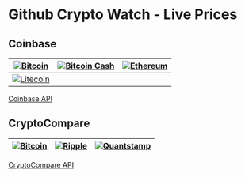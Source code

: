 # Github Crypto Watch - Live Prices


## Coinbase
    

|[![Bitcoin](https://img.shields.io/badge/dynamic/json.svg?colorB=007ec6&style=flat-square&uri=https://api.coinbase.com/v2/prices/BTC-USD/spot&query=data.amount&label=BTC&prefix=$&suffix=%20USD&logo=bitcoin)](https://www.coinbase.com/charts)|[![Bitcoin Cash](https://img.shields.io/badge/dynamic/json.svg?colorB=007ec6&style=flat-square&uri=https://api.coinbase.com/v2/prices/BCH-USD/spot&query=data.amount&label=BCH&prefix=$&suffix=%20USD&logo=data:image/png;base64,iVBORw0KGgoAAAANSUhEUgAAAIAAAACACAYAAADDPmHLAAAI8ElEQVR4nO1dPVIbSxD2Od4F0AUMFzAXQBwAfAG4gPEFINpIcgKRDFUoQgVVcoQLVSnCVRiIlIAyJZKSndm/foGAB2K107Pb8yNef1WdGNdqdvrbmZ7%2Bm0%2BfGAwGg8FgMBgMBoPBYDAYDAaDwWAwGAwGg8FgMBgMBoPBYDAYDAaDwWAsLcLgH/BFROsLgBgDGcQY0mEP4v4BRN1dkO06iMPVxb9/uAqyXYeouwtx/wDSYY98PKL1xfk8vxZvCBB1d0jmOB1cQHS5B6K1TkjMdYgu9yAdXJCMMeruOJ9vrwiQ3P2sNKHZ6Aai7i6EjZr58TZqEF3uQTa6qTTm5O6n83l3T4DGSqWJTO6PSb90XZHtOiT3x6XHn41uIGys/E8JUEH5yf1x4V5uW8ThamkiuCaBGwKUVH42ugHZrjtX%2BCKR7Xrp93JFAvsEKKN8MYbocs%2B5grES9w%2B0Tw%2BuSGCXACWUn41unO7zZUW01iGbPHhPAqsE0LX2k7ufdix7U9KoQTo413/nj0gA3XN%2B1N11r0AiifsHmu9uz09ghQC6Hr6PpPxnibq7eAZY9BiaJ0BjRWsv/IjKL0MCW/aAcQLo7IEfWfllSGDDHjBKAHm6gVf%2B5TfnyrElyXUTPS/ydGN5CYA98vniF7dKAuSJKBvdLCcBostvXrygt9KooT8Qk6ujGQI0VnBWvxh74eSR7TrE/X2IOl%2Bt/q5oraMIAGJszCA0QgDs8uZ630%2BHvTfjSe5PrI8Bu1Ka2ibpCdBYQb1QOryyNsnPX3jcPygkQDZ5cEJE1FZgaBUgJ0Dc30cRwMbSH//5UajgPA%2BdOFqzTgDZrqPmLO7v%2B08AjNMnuW5amViVgmV7893fo19ufBGYbdPECkVKAKy/31aAB6Pgd%2BR0YAeEwSypBAPqOAEpATB7me0zv0rBvtgBYYBcBYiPzWQEEIefUQy2ncqlUnDeNhFfNyEd9mYy%2BjuTYQ%2BSwTnEl3vG7ATsKiAOP/tHAMxxxoXHb5EdIJo1iDrbkNyVy%2BWLDdkx6fBK%2BduUx2cyAmCWf3m2ZZ0AeXZAOvpbSul5z6EeL8aOojxC0xAAc/YXY%2BvKF80aWcHJIsz7FigE40Wl8gmQEAAzyTaWf3G0BlF3B5K7Y7KvHAPRpD3VYIxBqtMACQEwMX9TYc2o8xWSu2PtBExKxL%2B/k76TPNtS/mY6OPeHAJj934Tyw0A/324emZxCMriAuH8Asr35RuI/PyCTU%2BUzksEF7Xs1aupxEx0HSQiggkm/f56Rh0E2fQSJcEfL1rqSBCZ8B7Y%2BqsoEwGT9mPBh6xAwV2lign6%2BapXJ5JT8nTBZQxTbamUCYAxA02lNz86edHQLyf3Jf7X9qnEhA1KqVSYd9sjfCWMHUBiClQmAYarpyJ84Wsv1zqlIoGO8FT7nzw96AiBWVoqgWmUCYDxXJpVfJFHna/EEIo236FdxJq8p17AKFLaVcQK4DK6IZrE1jbEDRLNW6FMwGT5WOYSWggA2M39yxze6LRxfkR0gjtYKlZ%2BJCUSd7VnvIWJnkK25rUwAlQPGNQHms4LmkWcHiKM1iDVy95%2BRDM7RhiUFAShW18oEUME1AbB2gGytQ9zfJ3EhU20LNuwr4wRwXfSBsQNMQLY3mQAAdD7rShOpsANMgCJU/DEI4HgLCAO1HWAKVVeBpSCA70ZgGKjtgNfIpo8v3sTnoFAYzLYS2d6E%2BPd3yKaPqGdVdRApjUCCgNCHPwaGwcyqVyH6tYt26Mx8A%2Bptpeo2sBTHQJ8dQa9F9dXqevOwUcgqY1ZhKQhQdRKoJLk/KRxjmaMbZhUoPWZEmp0XBMCUgvnQIVvlzy9TEIKJOJYdr60wu51wsINs4HlR2QFltiqVAVwlTwAzr16EgzE17rZqAZUKI7QD4t/fle9dJU8AkxhKEWa3khLmSxcQpR2AbBCh2k5enlfBJYxJcqWYE3tJoY7bomMUpzq3i6M1dCVRNn0sP1aEAehVUihmufLBDpCK7WrRuV221mep5xpxgypRQUw6GFWM5UMVhmBEleErmrU3dYPaDZ/ltHKvIUydhVeFIZg8dhelYXmSKO79qVJgko5uq%2BcDIFvsUPVYICsOtcnaSuM0UDKWySlZddByFocGuPJwl3EB2a6XLgVf%2BD6jW/KcwKUtD0c3N7DsFcR463SR3J8YyQTGttalbLJB2iIGw17XLWJ0kec8oi4GfZk/xDZKvYo6aRJF2eJEJdjY/dtJ7kHU%2Bfrylc%2BfHMiLQQN8ix2vm0SFAc6DZTNNTLUFpMPeewXPBYbmTw46dYX4capXT%2B/bxIUBvvWp6XrBRQR4vkv4dbrWOwXPN5LK8ftTpn9jHD8AZlrrGmgVW0O1OLEVH4j7B%2B8U/u7/5Cj4TUPJHA8ipR2A8j2IsZH%2BikaaRWPbxZouG8dKnoLnj3em7ADsXJmKqBpqF49bBQD8SBbJVbAFOwB9o4qhr98cAQL8iSCbPHgRKcTYAXn2Q2nB3qkAZj2oRq%2BMwVi2AH4Uj%2BTaAQYKPnXnZmmvjAkDjRsxwH20ULY3ab/wAtG5QdX0ZdnGr43TuSHL9Q0iNkRnPmyk0lm4OBJ/ORKAHxFDU4L1kQA8Xxxpvq2%2BnatjD1e1ro71JYmUUrQuzrZ4mZa1y6NlZxs/AeDeJnCmfACQnW1rY7N7fbxm1410eOXFEbGsiMPPWtsfgP3VzyoBwkD/awAxthY3oBR5tqW17QG4OQ5bJ0ApEsDTl7EMq0FjRXulA7Bn9HlBgDDA3yv8ZpImD16kly%2BSqLuj/dW7VL5TAugeD18jHV55tS3I0w20Z88n5bslwBMJMGlQhURwuCJE3Z1qaeTDK6fKd0%2BAJ6nc83/yAMl100pkUbS%2BzPb4Ekv9ayQG%2BgsvLQHC4MlPUHFSAWZLanLdnK0MFEZjYwXk2RYk102aW0nEGKKum9tJvSZAGMyCR2XtgkXIRjeQDs5n18N3d0CebrzIi4Jf/VvU3Zk1jByc049l8mDNw4cmAIPBYDAYDAaDwWAwGAwGg8FgMBgMBoPBYDAYDAaDwWAwGAwGg8FgMBiMpcW/B0tmjaGB8WUAAAAASUVORK5CYII=)](https://www.coinbase.com/charts)|[![Ethereum](https://img.shields.io/badge/dynamic/json.svg?colorB=007ec6&style=flat-square&uri=https://api.coinbase.com/v2/prices/ETH-USD/spot&query=data.amount&label=ETH&prefix=$&suffix=%20USD&logo=data:image/svg%2bxml;base64,PHN2ZyB4bWxucz0iaHR0cDovL3d3dy53My5vcmcvMjAwMC9zdmciIHZpZXdCb3g9IjUwMCA1MDAgMjAwMCAyMDAwIj48cGF0aCBmaWxsPSIjRkZGIiBkPSJNMTUwMCA1MDBMODg2LjEgMTUxOC42bDYxMy45LTI3OS4xeiIvPjxwYXRoIGZpbGw9IiNGRkYiIGQ9Ik0xNTAwIDEyMzkuNWwtNjEzLjkgMjc5LjEgNjEzLjkgMzYyLjh6TTIxMTMuOSAxNTE4LjZMMTUwMCA1MDB2NzM5LjV6Ii8%2bPHBhdGggZmlsbD0iI0ZGRiIgZD0iTTE1MDAgMTg4MS40bDYxMy45LTM2Mi44LTYxMy45LTI3OS4xeiIvPjxwYXRoIGZpbGw9IiNGRkYiIGQ9Ik04ODYuMSAxNjM0LjlMMTUwMCAyNTAwdi01MDIuM3oiLz48cGF0aCBmaWxsPSIjRkZGIiBkPSJNMTQ5OS45IDE5OTcuN1YyNTAwbDYxNC4yLTg2NS4xeiIvPjwvc3ZnPg==)](https://www.coinbase.com/charts)|
|--|--|--|
|[![Litecoin](https://img.shields.io/badge/dynamic/json.svg?colorB=007ec6&style=flat-square&uri=https://api.coinbase.com/v2/prices/LTC-USD/spot&query=data.amount&label=LTC&prefix=$&suffix=%20USD&logo=data:image/png;base64,iVBORw0KGgoAAAANSUhEUgAAACAAAAAgCAYAAABzenr0AAAB6klEQVRYhbVXMY6rMBDlCDnCHiE3%2Bdzo5wi5weYibwZRuKAgyIXLUCCFgoJILigo/ItPdllsgo03I42EEsbvzZvx2CRJgDFzCuCTiJiIrkRkJr8SEU///QlZ0wf0Y1q4nwFueQ/gk5kPUeAAToHAFhFm/rsn68NC4li/eqvBzMfIrF%2BpcfTJ/B3gcxJuJd4g%2B2o5nASmhvNapCxLc7vdfnhRFN4kAJyW2X%2BESN/3vVlaCAGrFER08Q3O89wCH8dxTykuc/kfvoFSSotA27a7GvIpfxoS2DSNRUAptashmTkNkp%2BIjNbaIiCE2EUAwDkhosw3QAhhgQ/DYKSU5n6/mzzPQ0lkCRFVvgFKKYvA07TWe1S4JiEBbds6wZ8q7CmDFwEppem6zgkeuP%2BdBDZLMAzDb8o%2B92qzCYUQRmvtnH5N08QSyLy3oasEZVlGEQBw9h5E4zhaBPq%2Bf%2Blb84GZU69RXBTF6vZbs63zAcDD%2BzCq6zqYQNd1W6p%2BH0bMfFiqAODrWSll6roO8nl/zNd6Zm/djEIuJLFuXUhmpbBmwpJ9IJDr98oJvlaKX87clt5B4vgOEhP462v5XAlXOSK82vWZBuAUowaAx2rD%2BdqkxiWEyPTuJfrj1EEmpf9DK1uUqCKiDMD5a7x62j9aLcW4NNRWuAAAAABJRU5ErkJggg==)](https://www.coinbase.com/charts)|||


[Coinbase API](https://developers.coinbase.com/api/v2#get-sell-price)

## CryptoCompare
    

|[![Bitcoin](https://img.shields.io/badge/dynamic/json.svg?colorB=007ec6&style=flat-square&uri=https%3A%2F%2Fmin-api.cryptocompare.com%2Fdata%2Fprice%3Ffsym%3DBTC%26tsyms%3DUSD&query=USD&label=BTC&prefix=$&suffix=%20USD&logo=bitcoin)](https://www.cryptocompare.com/coins/btc/overview/USD)|[![Ripple](https://img.shields.io/badge/dynamic/json.svg?colorB=007ec6&style=flat-square&uri=https%3A%2F%2Fmin-api.cryptocompare.com%2Fdata%2Fprice%3Ffsym%3DXRP%26tsyms%3DUSD&query=USD&label=XRP&prefix=$&suffix=%20USD&logo=data:image/png;base64,iVBORw0KGgoAAAANSUhEUgAAACAAAAAgCAYAAABzenr0AAACuklEQVRYhdXX604aQRQA4HHZYVcuso/AI/AG5Q3qI2yrrZjSigm0WlOZ1JK01hRMGrEgWcAL1EtAUyBe0l1bbWyadompMSEmq%2BkDLG9w/GGaUGFhoWuI5//M%2BXZn5swchIwOkuPws80RHFgXsX8V8GgW6JFlmfIuBpFHcBqerzYwKbiY55uKeTwP5qcbUAMAkzcN1HBSRQ8X%2Bm8kOUtKTmbyk8pMbIEWwDScBGooAWgw7r4JgMhOFkAPoGcgpiJe4IxM7mRJCfQCqMEYoPtR3jjA1DZpG3BvPt9lQFQyDMC83PV1FYBDO64O9gDRnNAmnLptid9he/xYtM2XRVtUDrJR2dn0L5BSuS0AH62fj8soTkeqIjuSp9CXOIG%2B%2BDHY58tgn/sFtvc/wBo5ErQALCnxugEDsUjD5NzimepIV0ALYJv9DpbwoawBcOoB9AwtNN793Ioic0tn0ApgDX8Dy8xB3Z8wk2J/MwD1KH1u8gh84%2BSZP24uo4BegHXmAHrf7Idrv54hRfkfQGA9j/1rPtqXcSPfsktr6a4AHy%2BS7QIs0/tgeS2q7Ks9sXdqB2pPAR7L1a9xc8C51CEAekN7cB1Aj%2BXctwyQvYh0BvhcZkO70nWAeTyfaw/QwSZkp7/wf8fj0I6LIaVq7SbEgXWR9q8FTaPZu/TjlTutESuKpPsYvv1Kro9nSNHX9Bh6UyrlSQW1ATmF45bOqi0L0bvDcqPxLCm5dRYiURshKJwjXZE0S/HskebxYkgx0kYp1izpCCGErELF1Zc4Ifb4cd4elZPWuZ%2B%2B1pdRUf3vy6jTME9t9xt6HbcbXX8R3VZA0jhAt5/lV4iipLsxGfxQNTQ5QgghInLMi0JVV2v2INb8fdBpYFJwmSe2yprNqUeoIs8N9IV1kLEcjwMbEu1freLRLNBPliXKmyKN%2BsFLv85ThUlUYh0AAAAASUVORK5CYII=)](https://www.cryptocompare.com/coins/xrp/overview/USD)|[![Quantstamp](https://img.shields.io/badge/dynamic/json.svg?colorB=007ec6&style=flat-square&uri=https%3A%2F%2Fmin-api.cryptocompare.com%2Fdata%2Fprice%3Ffsym%3DQSP%26tsyms%3DUSD&query=USD&label=QSP&prefix=$&suffix=%20USD&logo=data:image/png;base64,iVBORw0KGgoAAAANSUhEUgAAACAAAAAgCAYAAABzenr0AAAD4ElEQVRYhb2S3U9TZxzHn39iMt/Y1KmbgrtQb7xzBpdotqgLmwujgwwdNJS%2BeEoslBcXnGmASpkEBKSUYluNwKmNpFViFElte2UZhloDGlqNQgt/wndXz/E5PefQmhV/yefm93xffn0h3xr%2BBsUbmUWT2wd2l0%2Ba3D7wkahoRw7oL%2BOA/jK8kSjomF0%2B0H2%2BMLt8Qj4fjgp7UqxtAx/%2BUC4ccfMuirVtecF8864knw9HUaxtA%2BFDzySPdBpHvSjS/CVwvMWGnnuPEIm/RjK9JuiS6TVE4q/Rc%2B8RjrfYRJ7GUa9i/kToGUijk1cUAECjk0elbRiR%2BKt1dexE4q9QaRtGLtlkv7oVDSPrCzdiGkZ47Fe3guyraca%2BmmY0OMY/XbljHLSXfPNnEyim4Y0/wjQ8DraTfH3eDBaTfSxryJvUGhxTQVzzPcQ130M4poJ4k1rL6jPZx5DZR/ZWNYClvH1AMWB%2B6S3K2weQ6WG980tvFf1yXrL3DxNYwrFFWXM4tohDtZeQqc/kUO0lxYxQbEGiJ3sqL4JylLMofvKD6law2vU4qG5V/CaOchaRluz%2BvR6U7okHsqayK31gdblQdqVPNqt74oFIR75SGUEJzy9IDMmVVbCajyG5sir9KecXRBqy6zcOFDmD3T8NViOH8boHxuseyd7un5bkJZbTIg3ZWWYARW5sYwGwmkyMfW5Ba%2Bxzi95sYwHZTFZDdv6qB0X2gDt%2BsBoWY69Lojf2uoR32x2//AFMBtlxVgeK3E8wNPkYrIbCyZTT4Xpd2HFWh6HJx5K35MqqKId8%2BXMdKKHnLyWGxHIarIbC9YwqHgAAXM8okstpyT70/KUoh3xRqgHl6u1J2bBfWmxgdZQLWY6Qm6u3J0UZpPCnWlCOVDfLmuYWEygqN4LVUgz/OD/qgCPVzSI/KTytBsvTubisMfjvCxSVXUCmvvC0GobukZzKn87FJV6y/VQNWErNVsWAucUESs1WZHq2n6qBoduR9QA5L9n2YzVY9F3Zg5bepzDgnUKny4dOlw8D3iksvU9l9em7HMjsI1t/OA%2BKrsueNeT/jq7LDraTbDl5DltOnoPOuvHlwhFWO2gv2XyiClrr0Ccrp6O1DmHziSoQbeeN9YWdN3Cm3oLgbCzn8OBsDGfqLcglm9y6P6Ms6BjE599XChxWcehw8ghGY0i8%2B/CnS7xLIRiNocPJ47CKE3m0HYOK%2Bbfuz4AUlFTAE5AeUdc%2BiIKSirxQ1y49whOYQUFJBcimYypsOqaCJ/BEeNRY%2BkH3%2BUJj6WfKnwh78tl35aC4/dPQWPrB7vKJxtIPt39atPsPb2wS7ti1SbIAAAAASUVORK5CYII=)](https://www.cryptocompare.com/coins/qsp/overview/USD)|
|--|--|--|

[CryptoCompare API](https://www.cryptocompare.com/api/)

